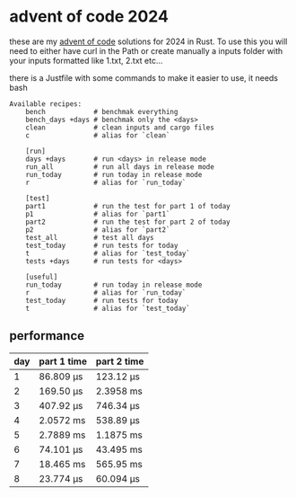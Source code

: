 # advent of code 2024
these are my [advent of code](https://adventofcode.com/2024) solutions for 2024 in Rust. To use this you will need to either have curl in the Path or create manually a inputs folder with your inputs formatted like 1.txt, 2.txt etc... 

there is a Justfile with some commands to make it easier to use, it needs bash
```just
Available recipes:
    bench            # benchmak everything
    bench_days +days # benchmak only the <days>
    clean            # clean inputs and cargo files
    c                # alias for `clean`

    [run]
    days +days       # run <days> in release mode
    run_all          # run all days in release mode
    run_today        # run today in release mode
    r                # alias for `run_today`

    [test]
    part1            # run the test for part 1 of today
    p1               # alias for `part1`
    part2            # run the test for part 2 of today
    p2               # alias for `part2`
    test_all         # test all days
    test_today       # run tests for today
    t                # alias for `test_today`
    tests +days      # run tests for <days>

    [useful]
    run_today        # run today in release mode
    r                # alias for `run_today`
    test_today       # run tests for today
    t                # alias for `test_today`
```

## performance

| day | part 1 time  | part 2 time |
| --- | ------------ | ----------- |
| 1   |   86.809 µs  |  123.12 µs  |
| 2   |   169.50 µs  |  2.3958 ms  |
| 3   |   407.92 µs  |  746.34 µs  |
| 4   |   2.0572 ms  |  538.89 µs  |
| 5   |   2.7889 ms  |  1.1875 ms  |
| 6   |   74.101 µs  |  43.495 ms  |
| 7   |   18.465 ms  |  565.95 ms  |
| 8   |   23.774 µs  |  60.094 µs  |
